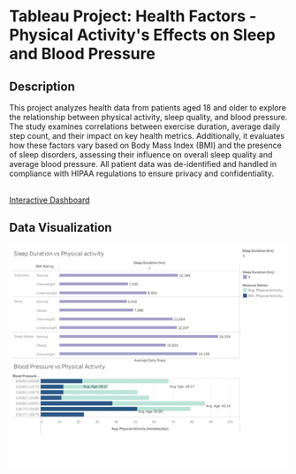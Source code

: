<h1>Tableau Project: Health Factors - Physical Activity's Effects on Sleep and Blood Pressure

 </h1>

<h2>Description</h2>
This project analyzes health data from patients aged 18 and older to explore the relationship between physical activity, sleep quality, and blood pressure. The study examines correlations between exercise duration, average daily step count, and their impact on key health metrics. Additionally, it evaluates how these factors vary based on Body Mass Index (BMI) and the presence of sleep disorders, assessing their influence on overall sleep quality and average blood pressure. All patient data was de-identified and handled in compliance with HIPAA regulations to ensure privacy and confidentiality.

<br />
<br />

[Interactive Dashboard](https://public.tableau.com/views/HealthFactorsPhysicalActivitysEffectsonSleepandBloodPressure/Dashboard2?:language=en-US&:sid=&:redirect=auth&:display_count=n&:origin=viz_share_link)


<h2>Data Visualization</h2>

![HealthFactor Dashboard](https://github.com/rm1367/HealthFactorsStudy/blob/main/images/Dashboard%202.png)
